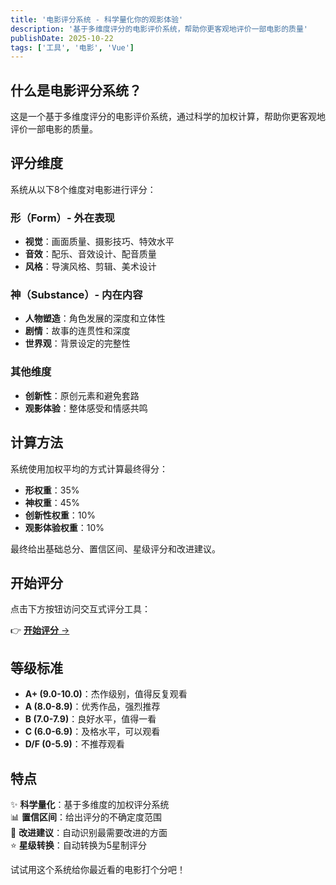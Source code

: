 ```yaml
---
title: '电影评分系统 - 科学量化你的观影体验'
description: '基于多维度评分的电影评价系统，帮助你更客观地评价一部电影的质量'
publishDate: 2025-10-22
tags: ['工具', '电影', 'Vue']
---
```


## 什么是电影评分系统？

这是一个基于多维度评分的电影评价系统，通过科学的加权计算，帮助你更客观地评价一部电影的质量。

## 评分维度

系统从以下8个维度对电影进行评分：

### 形（Form）- 外在表现
- **视觉**：画面质量、摄影技巧、特效水平
- **音效**：配乐、音效设计、配音质量
- **风格**：导演风格、剪辑、美术设计

### 神（Substance）- 内在内容
- **人物塑造**：角色发展的深度和立体性
- **剧情**：故事的连贯性和深度
- **世界观**：背景设定的完整性

### 其他维度
- **创新性**：原创元素和避免套路
- **观影体验**：整体感受和情感共鸣

## 计算方法

系统使用加权平均的方式计算最终得分：

- **形权重**：35%
- **神权重**：45%
- **创新性权重**：10%
- **观影体验权重**：10%

最终给出基础总分、置信区间、星级评分和改进建议。

## 开始评分

点击下方按钮访问交互式评分工具：

👉 [**开始评分** →](/movie-score)

## 等级标准

- **A+ (9.0-10.0)**：杰作级别，值得反复观看
- **A (8.0-8.9)**：优秀作品，强烈推荐
- **B (7.0-7.9)**：良好水平，值得一看
- **C (6.0-6.9)**：及格水平，可以观看
- **D/F (0-5.9)**：不推荐观看

## 特点

✨ **科学量化**：基于多维度的加权评分系统  
📊 **置信区间**：给出评分的不确定度范围  
🎯 **改进建议**：自动识别最需要改进的方面  
⭐ **星级转换**：自动转换为5星制评分  

试试用这个系统给你最近看的电影打个分吧！
